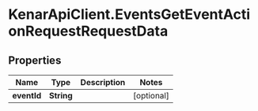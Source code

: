 # KenarApiClient.EventsGetEventActionRequestRequestData

## Properties

Name | Type | Description | Notes
------------ | ------------- | ------------- | -------------
**eventId** | **String** |  | [optional] 


